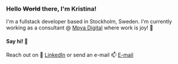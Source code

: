 ### Hello ~~World~~ there, I'm Kristina!

I'm a fullstack developer based in Stockholm, Sweden. I'm currently working as a consultant @ [Mpya Digital](https://mpyadigital.com/) where work is joy! :tada: 

#### Say hi! :wave: 
Reach out on 💬 [LinkedIn](https://www.linkedin.com/in/kristina-andersson) or send an e-mail 📫 [E-mail](mailto:kristina-andersson@outlook.com)

<!--

* LinkedIn: [linkedin.com/in/kristina-andersson](https://www.linkedin.com/in/kristina-andersson)
* E-mail: [kristina-andersson@outlook.com](mailto:kristina-andersson@outlook.com)

**anderssonk/anderssonk** is a ✨ _special_ ✨ repository because its `README.md` (this file) appears on your GitHub profile.

Here are some ideas to get you started:

- 🔭 I’m currently working on ...
- 🌱 I’m currently learning ...
- 👯 I’m looking to collaborate on ...
- 🤔 I’m looking for help with ...
- 💬 Ask me about ...
- 📫 How to reach me: ...
- 😄 Pronouns: ...
- ⚡ Fun fact: ...
-->
